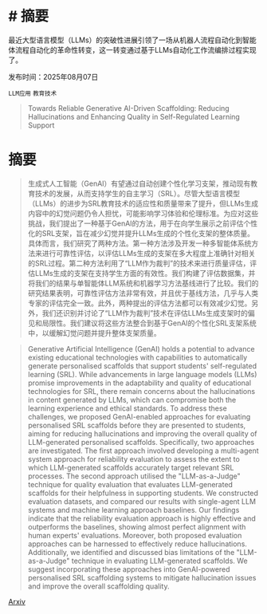 # # 摘要  
最近大型语言模型（LLMs）的突破性进展引领了一场从机器人流程自动化到智能体流程自动化的革命性转变，这一转变通过基于LLMs自动化工作流编排过程实现了。

发布时间：2025年08月07日

`LLM应用` `教育技术`

> Towards Reliable Generative AI-Driven Scaffolding: Reducing Hallucinations and Enhancing Quality in Self-Regulated Learning Support

# 摘要

> 生成式人工智能（GenAI）有望通过自动创建个性化学习支架，推动现有教育技术的发展，从而支持学生的自主学习（SRL）。尽管大型语言模型（LLMs）的进步为SRL教育技术的适应性和质量带来了提升，但LLMs生成内容中的幻觉问题仍令人担忧，可能影响学习体验和伦理标准。为应对这些挑战，我们提出了一种基于GenAI的方法，用于在向学生展示之前评估个性化的SRL支架，旨在减少幻觉并提升LLMs生成的个性化支架的整体质量。具体而言，我们研究了两种方法。第一种方法涉及开发一种多智能体系统方法来进行可靠性评估，以评估LLMs生成的支架在多大程度上准确针对相关的SRL过程。第二种方法利用了“LLM作为裁判”的技术来进行质量评估，评估LLMs生成的支架在支持学生方面的有效性。我们构建了评估数据集，并将我们的结果与单智能体LLM系统和机器学习方法基线进行了比较。我们的研究结果表明，可靠性评估方法非常有效，并且优于基线方法，几乎与人类专家的评估完全一致。此外，两种提出的评估方法都可以有效减少幻觉。另外，我们还识别并讨论了“LLM作为裁判”技术在评估LLMs生成支架时的偏见和局限性。我们建议将这些方法整合到基于GenAI的个性化SRL支架系统中，以缓解幻觉问题并提升整体支架质量。

> Generative Artificial Intelligence (GenAI) holds a potential to advance existing educational technologies with capabilities to automatically generate personalised scaffolds that support students' self-regulated learning (SRL). While advancements in large language models (LLMs) promise improvements in the adaptability and quality of educational technologies for SRL, there remain concerns about the hallucinations in content generated by LLMs, which can compromise both the learning experience and ethical standards. To address these challenges, we proposed GenAI-enabled approaches for evaluating personalised SRL scaffolds before they are presented to students, aiming for reducing hallucinations and improving the overall quality of LLM-generated personalised scaffolds. Specifically, two approaches are investigated. The first approach involved developing a multi-agent system approach for reliability evaluation to assess the extent to which LLM-generated scaffolds accurately target relevant SRL processes. The second approach utilised the "LLM-as-a-Judge" technique for quality evaluation that evaluates LLM-generated scaffolds for their helpfulness in supporting students. We constructed evaluation datasets, and compared our results with single-agent LLM systems and machine learning approach baselines. Our findings indicate that the reliability evaluation approach is highly effective and outperforms the baselines, showing almost perfect alignment with human experts' evaluations. Moreover, both proposed evaluation approaches can be harnessed to effectively reduce hallucinations. Additionally, we identified and discussed bias limitations of the "LLM-as-a-Judge" technique in evaluating LLM-generated scaffolds. We suggest incorporating these approaches into GenAI-powered personalised SRL scaffolding systems to mitigate hallucination issues and improve the overall scaffolding quality.

[Arxiv](https://arxiv.org/abs/2508.05929)